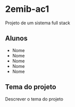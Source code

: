 # 2emib-ac1
Projeto de um sistema full stack
## Alunos
- Nome
- Nome
- Nome
- Nome
- Nome
## Tema do projeto
Descrever o tema do projeto
